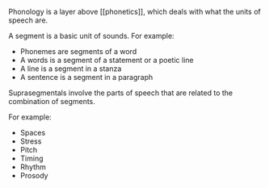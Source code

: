 Phonology is a layer above [[phonetics]], which deals with what the units of speech are.

A segment is a basic unit of sounds. For example:
- Phonemes are segments of a word
- A words is a segment of a statement or a poetic line
- A line is a segment in a stanza
- A sentence is a segment in a paragraph


Suprasegmentals involve the parts of speech that are related to the combination of segments.

For example:
- Spaces
- Stress
- Pitch
- Timing
- Rhythm
- Prosody
